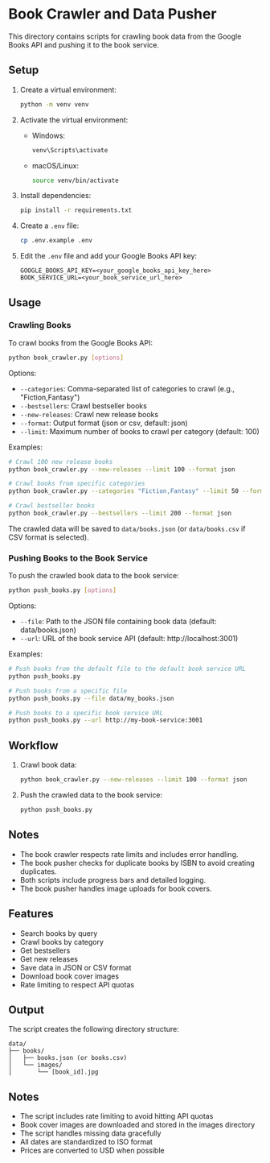 # Book Crawler and Data Pusher

This directory contains scripts for crawling book data from the Google Books API and pushing it to the book service.

## Setup

1. Create a virtual environment:
   ```bash
   python -m venv venv
   ```

2. Activate the virtual environment:
   - Windows:
     ```bash
     venv\Scripts\activate
     ```
   - macOS/Linux:
     ```bash
     source venv/bin/activate
     ```

3. Install dependencies:
   ```bash
   pip install -r requirements.txt
   ```

4. Create a `.env` file:
   ```bash
   cp .env.example .env
   ```

5. Edit the `.env` file and add your Google Books API key:
   ```
   GOOGLE_BOOKS_API_KEY=<your_google_books_api_key_here>
   BOOK_SERVICE_URL=<your_book_service_url_here>
   ```

## Usage

### Crawling Books

To crawl books from the Google Books API:

```bash
python book_crawler.py [options]
```

Options:
- `--categories`: Comma-separated list of categories to crawl (e.g., "Fiction,Fantasy")
- `--bestsellers`: Crawl bestseller books
- `--new-releases`: Crawl new release books
- `--format`: Output format (json or csv, default: json)
- `--limit`: Maximum number of books to crawl per category (default: 100)

Examples:
```bash
# Crawl 100 new release books
python book_crawler.py --new-releases --limit 100 --format json

# Crawl books from specific categories
python book_crawler.py --categories "Fiction,Fantasy" --limit 50 --format json

# Crawl bestseller books
python book_crawler.py --bestsellers --limit 200 --format json
```

The crawled data will be saved to `data/books.json` (or `data/books.csv` if CSV format is selected).

### Pushing Books to the Book Service

To push the crawled book data to the book service:

```bash
python push_books.py [options]
```

Options:
- `--file`: Path to the JSON file containing book data (default: data/books.json)
- `--url`: URL of the book service API (default: http://localhost:3001)

Examples:
```bash
# Push books from the default file to the default book service URL
python push_books.py

# Push books from a specific file
python push_books.py --file data/my_books.json

# Push books to a specific book service URL
python push_books.py --url http://my-book-service:3001
```

## Workflow

1. Crawl book data:
   ```bash
   python book_crawler.py --new-releases --limit 100 --format json
   ```

2. Push the crawled data to the book service:
   ```bash
   python push_books.py
   ```

## Notes

- The book crawler respects rate limits and includes error handling.
- The book pusher checks for duplicate books by ISBN to avoid creating duplicates.
- Both scripts include progress bars and detailed logging.
- The book pusher handles image uploads for book covers.

## Features

- Search books by query
- Crawl books by category
- Get bestsellers
- Get new releases
- Save data in JSON or CSV format
- Download book cover images
- Rate limiting to respect API quotas

## Output

The script creates the following directory structure:
```
data/
├── books/
│   ├── books.json (or books.csv)
│   └── images/
│       └── [book_id].jpg
```

## Notes

- The script includes rate limiting to avoid hitting API quotas
- Book cover images are downloaded and stored in the images directory
- The script handles missing data gracefully
- All dates are standardized to ISO format
- Prices are converted to USD when possible 